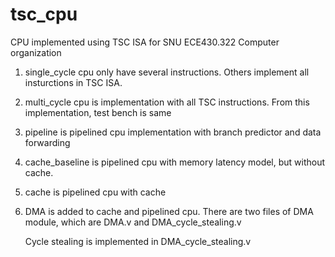 # tsc_cpu

CPU implemented using TSC ISA for SNU ECE430.322 Computer organization

1. single_cycle cpu only have several instructions.
   Others implement all insturctions in TSC ISA.

2. multi_cycle cpu is implementation with all TSC instructions. From this implementation, test bench is same

3. pipeline is pipelined cpu implementation with branch predictor and data forwarding

4. cache_baseline is pipelined cpu with memory latency model, but without cache.

5. cache is pipelined cpu with cache

6. DMA is added to cache and pipelined cpu.
   There are two files of DMA module, which are DMA.v and DMA_cycle_stealing.v
   
   Cycle stealing is implemented in DMA_cycle_stealing.v
